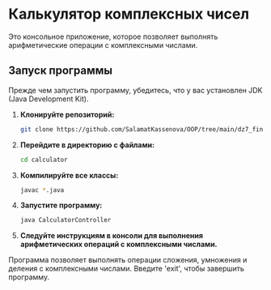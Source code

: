 # Калькулятор комплексных чисел

Это консольное приложение, которое позволяет выполнять арифметические операции с комплексными числами.

## Запуск программы

Прежде чем запустить программу, убедитесь, что у вас установлен JDK (Java Development Kit).

1. **Клонируйте репозиторий:**

    ```bash
    git clone https://github.com/SalamatKassenova/OOP/tree/main/dz7_final
    ```

2. **Перейдите в директорию с файлами:**

    ```bash
    cd calculator
    ```

3. **Компилируйте все классы:**

    ```bash
    javac *.java
    ```

4. **Запустите программу:**

    ```bash
    java CalculatorController
    ```

5. **Следуйте инструкциям в консоли для выполнения арифметических операций с комплексными числами.**

Программа позволяет выполнять операции сложения, умножения и деления с комплексными числами. Введите 'exit', чтобы завершить программу.